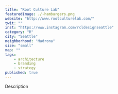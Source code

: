 ```yaml
---
title: "Root Culture Lab"
featuredImage: ./-hamburgers.png
website: "http://www.rootculturelab.com/"
twit: ""
inst: "https://www.instagram.com/rcldesignseattle"
category: "R"
city: "Seattle"
neighborhood: "Madrona"
size: "small"
map: ""
tags:
    - architecture
    - branding
    - strategy
published: true
---
```


Description
